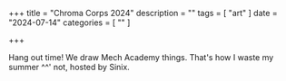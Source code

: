 +++
title = "Chroma Corps 2024"
description = ""
tags = [
 "art"
]
date = "2024-07-14"
categories = [ ""
]

+++
 
Hang out time! We draw Mech Academy things. That's how I waste my summer ^^' not, hosted by Sinix.
